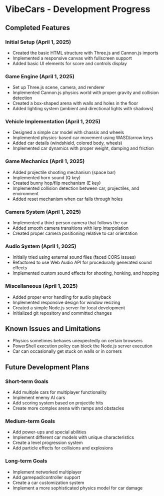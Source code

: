 # VibeCars - Development Progress

## Completed Features

### Initial Setup (April 1, 2025)
- Created the basic HTML structure with Three.js and Cannon.js imports
- Implemented a responsive canvas with fullscreen support
- Added basic UI elements for score and controls display

### Game Engine (April 1, 2025)
- Set up Three.js scene, camera, and renderer
- Implemented Cannon.js physics world with proper gravity and collision detection
- Created a box-shaped arena with walls and holes in the floor
- Added lighting system (ambient and directional lights with shadows)

### Vehicle Implementation (April 1, 2025)
- Designed a simple car model with chassis and wheels
- Implemented physics-based car movement using WASD/arrow keys
- Added car details (windshield, colored body, wheels)
- Implemented car dynamics with proper weight, damping and friction

### Game Mechanics (April 1, 2025)
- Added projectile shooting mechanism (space bar)
- Implemented horn sound (Q key)
- Created bunny hop/flip mechanism (E key)
- Implemented collision detection between car, projectiles, and environment
- Added reset mechanism when car falls through holes

### Camera System (April 1, 2025)
- Implemented a third-person camera that follows the car
- Added smooth camera transitions with lerp interpolation
- Created proper camera positioning relative to car orientation

### Audio System (April 1, 2025)
- Initially tried using external sound files (faced CORS issues)
- Refactored to use Web Audio API for procedurally generated sound effects
- Implemented custom sound effects for shooting, honking, and hopping

### Miscellaneous (April 1, 2025)
- Added proper error handling for audio playback
- Implemented responsive design for window resizing
- Created a simple Node.js server for local development
- Initialized git repository and committed changes

## Known Issues and Limitations

- Physics sometimes behaves unexpectedly on certain browsers
- PowerShell execution policy can block the Node.js server execution
- Car can occasionally get stuck on walls or in corners

## Future Development Plans

### Short-term Goals
- Add multiple cars for multiplayer functionality
- Implement enemy AI cars
- Add scoring system based on projectile hits
- Create more complex arena with ramps and obstacles

### Medium-term Goals
- Add power-ups and special abilities
- Implement different car models with unique characteristics
- Create a level progression system
- Add particle effects for collisions and explosions

### Long-term Goals
- Implement networked multiplayer
- Add gamepad/controller support
- Create a car customization system
- Implement a more sophisticated physics model for car damage 